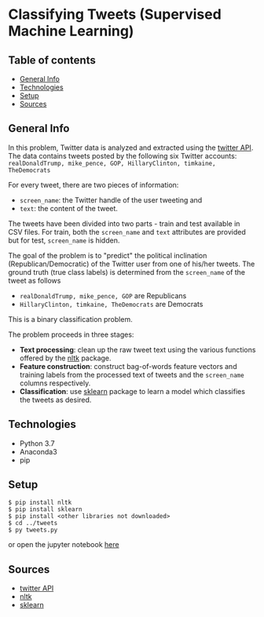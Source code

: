 # Classifying Tweets (Supervised Machine Learning)


## Table of contents
* [General Info](#general-info)
* [Technologies](#technologies)
* [Setup](#setup)
* [Sources](#sources)


## General Info
In this problem, Twitter data is analyzed and extracted using the [twitter API](https://dev.twitter.com/overview/api). The data contains tweets posted by the following six Twitter accounts: `realDonaldTrump, mike_pence, GOP, HillaryClinton, timkaine, TheDemocrats`

For every tweet, there are two pieces of information:
- `screen_name`: the Twitter handle of the user tweeting and
- `text`: the content of the tweet.

The tweets have been divided into two parts - train and test available in CSV files. For train, both the `screen_name` and `text` attributes are provided but for test, `screen_name` is hidden.

The goal of the problem is to "predict" the political inclination (Republican/Democratic) of the Twitter user from one of his/her tweets. The ground truth (true class labels) is determined from the `screen_name` of the tweet as follows
- `realDonaldTrump, mike_pence, GOP` are Republicans
- `HillaryClinton, timkaine, TheDemocrats` are Democrats

This is a binary classification problem. 

The problem proceeds in three stages:
- **Text processing**: clean up the raw tweet text using the various functions offered by the [nltk](http://www.nltk.org/genindex.html) package.
- **Feature construction**: construct bag-of-words feature vectors and training labels from the processed text of tweets and the `screen_name` columns respectively.
- **Classification**: use [sklearn](http://scikit-learn.org/stable/modules/classes.html) package to learn a model which classifies the tweets as desired. 


## Technologies
* Python 3.7
* Anaconda3
* pip


## Setup
```
$ pip install nltk
$ pip install sklearn
$ pip install <other libraries not downloaded>
$ cd ../tweets
$ py tweets.py
```

or open the jupyter notebook [here](tweets.ipynb)



## Sources
* [twitter API](https://dev.twitter.com/overview/api)
* [nltk](http://www.nltk.org/genindex.html) 
* [sklearn](http://scikit-learn.org/stable/modules/classes.html)
